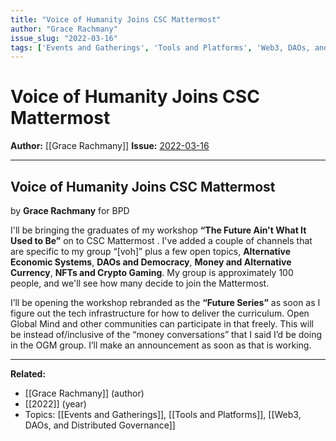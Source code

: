 ```yaml
---
title: "Voice of Humanity Joins CSC Mattermost"
author: "Grace Rachmany"
issue_slug: "2022-03-16"
tags: ['Events and Gatherings', 'Tools and Platforms', 'Web3, DAOs, and Distributed Governance']
---
```


# Voice of Humanity Joins CSC Mattermost

**Author:** [[Grace Rachmany]]
**Issue:** [2022-03-16](https://plex.collectivesensecommons.org/2022-03-16/)

---

## Voice of Humanity Joins CSC Mattermost
by **Grace Rachmany** for BPD

I'll be bringing the graduates of my workshop **“The Future Ain't What It Used to Be”** on to CSC Mattermost . I've added a couple of channels that are specific to my group “[voh]” plus a few open topics, **Alternative Economic Systems**, **DAOs and Democracy**, **Money and Alternative Currency**, **NFTs and Crypto Gaming**. My group is approximately 100 people, and we'll see how many decide to join the Mattermost.

I’ll be opening the workshop rebranded as the **“Future Series”** as soon as I figure out the tech infrastructure for how to deliver the curriculum. Open Global Mind and other communities can participate in that freely. This will be instead of/inclusive of the “money conversations” that I said I’d be doing in the OGM group. I’ll make an announcement as soon as that is working.

---

**Related:**
- [[Grace Rachmany]] (author)
- [[2022]] (year)
- Topics: [[Events and Gatherings]], [[Tools and Platforms]], [[Web3, DAOs, and Distributed Governance]]

